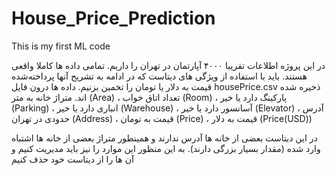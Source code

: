 # House_Price_Prediction
This is my first ML code 

در این پروژه اطلاعات تقریبا ۴۰۰۰ آپارتمان در تهران را داریم. تمامی داده ها کاملا واقعی هستند. باید با استفاده از ویژگی های دیتاست که در ادامه به تشریح آنها
پرداخته‌شده قیمت به دلار یا تومان را تخمین بزنیم. داده ها درون فایل
housePrice.csv
ذخیره شده اند.
 متراژ خانه به متر (Area)
 ، تعداد اتاق خواب (Room)
 ، پارکینگ دارد یا خیر (Parking)
 ، انباری دارد یا خیر (Warehouse)
 ، آسانسور دارد یا خیر (Elevator)
 ، آدرس حدودی در تهران (Address)
 ، قیمت به تومان (Price)
 ، قیمت به دلار (Price(USD))

در این دیتاست بعضی از خانه ها آدرس ندارند و همینطور متراژ بعضی از خانه ها اشتباه وارد شده (مقدار بسیار بزرگی دارند). به این منظور این موارد را نیز باید مدیریت کنیم و آن ها را از دیتاست خود حذف کنیم
